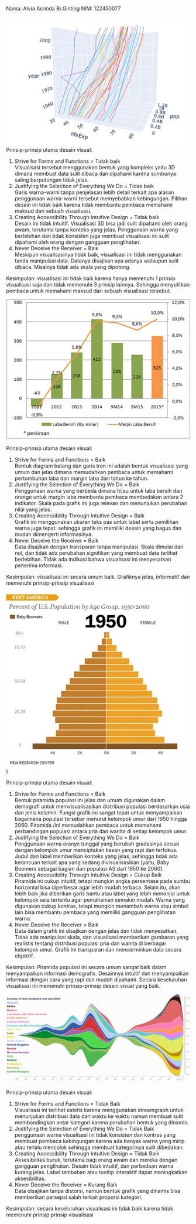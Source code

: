 Nama: Alvia Asrinda Br.Ginting
NIM: 122450077

![Screenshot_1](https://github.com/asrnd12/Visualisasi_Data_Informasi/blob/main/Tugas%203/WhatsApp%20Image%202024-09-24%20at%2021.31.43%20(1).jpeg)
Prinsip-prinsip utama desain visual:
1. Strive for Forms and Functions = Tidak baik </li>
Visualisasi tersebut menggunakan bentuk yang kompleks yaitu 3D dimana membuat data sulit 
dibaca dan dipahami karena sumbunya saling berpotongan tidak jelas.
2. Justifying the Selection of Everything We Do = Tidak baik </li>
Garis warna-warni tanpa penjelasan lebih detail terkait apa alasan penggunaan warna-warni 
tersebut memyebabkan kebingungan. Pilihan desain ini tidak baik karena tidak membantu 
pembaca memahami maksud dari sebuah visualisasi.
3. Creating Accessibility Through Intuitive Design = Tidak baik </li>
Desain ini tidak intuitif. Visualisasi 3D bisa jadi sulit dipahami oleh orang awam, terutama tanpa 
konteks yang jelas. Penggunaan warna yang berlebihan dan tidak konsisten juga membuat 
visualisasi ini sulit dipahami oleh orang dengan gangguan penglihatan.
4. Never Deceive the Receiver = Baik </li>
Meskipun visualisasinya tidak baik, visualisasi ini tidak menggunakan tanda manipulasi data. 
Datanya disajikan apa adanya walaupun sulit dibaca. Misalnya tidak ada skala yang dipotong.</li>

Kesimpulan: visualisasi ini tidak baik karena hanya memenuhi 1 prinsip visualisasi saja dan tidak 
memenuhi 3 prinsip lainnya. Sehingga menyulitkan pembaca untuk memahami maksud dari sebuah 
visualisasi tersebut.

![Screenshot_1](https://github.com/asrnd12/Visualisasi_Data_Informasi/blob/main/Tugas%203/WhatsApp%20Image%202024-09-24%20at%2021.29.05%20(1).jpeg)

Prinsip-prinsip utama desain visual:
1. Strive for Forms and Functions = Baik</li>
Bentuk diagram batang dan garis tren ini adalah bentuk visualisasi yang umum dan jelas dimana 
memudahkan pembaca untuk memahami pertumbuhan laba dan margin laba dari tahun ke 
tahun.
2. Justifying the Selection of Everything We Do = Baik</li>
Penggunaan warna yang berbeda dimana hijau untuk laba bersih dan orange untuk margin laba 
membantu pembaca membedakan antara 2 indikator. Skala pada grafik ini juga relevan dan 
menunjukan perubahan nilai yang jelas.
3. Creating Accessibility Through Intuitive Design = Baik</li>
Grafik ini menggunakan ukuran teks pas untuk label serta pemilihan warna juga tepat. sehingga grafik ini memiliki desain yang bagus dan mudah dimengerti informasinya.
4. Never Deceive the Receiver = Baik</li>
Data disajikan dengan transparan tanpa manipulasi. Skala dimulai dari nol, dan tidak ada 
perubahan signifikan yang membuat data terlihat berlebihan. Tidak ada indikasi bahwa 
visualisasi ini menyesatkan penerima informasi.</li>

Kesimpulan: visualisasi ini secara umum baik. Grafiknya jelas, informatif dan memenuhi prinsip-prinsip 
visualisasi

![Screenshot_1](https://github.com/asrnd12/Visualisasi_Data_Informasi/blob/main/Tugas%203/WhatsApp%20Image%202024-09-26%20at%2021.35.22.jpeg))

Prinsip-prinsip utama desain visual:

1. Strive for Forms and Functions = Baik</li>
Bentuk piramida populasi ini jelas dan umum digunakan dalam demografi untuk memvisualisasikan distribusi populasi berdasarkan usia dan jenis kelamin. Fungsi grafik ini sangat tepat untuk menyampaikan bagaimana populasi tersebar menurut kelompok umur dari 1950 hingga 2060. Piramida /ini memudahkan pembaca untuk memahami perbandingan populasi antara pria dan wanita di setiap kelompok umur.
2. Justifying the Selection of Everything We Do = Baik</li>
Penggunaan warna oranye tunggal yang berubah gradasinya sesuai dengan kelompok umur menciptakan kesan yang rapi dan terfokus. Judul dan label memberikan konteks yang jelas, sehingga tidak ada kerancuan terkait apa yang sedang divisualisasikan (yaitu, Baby Boomers sebagai bagian dari populasi AS dari 1950 ke 2060).
3. Creating Accessibility Through Intuitive Design = Cukup Baik</li>
Piramida ini cukup intuitif, tetapi mungkin angka persentase pada sumbu horizontal bisa diperbesar agar lebih mudah terbaca. Selain itu, akan lebih baik jika diberikan garis bantu atau label yang lebih menonjol untuk kelompok usia tertentu agar pemahaman semakin mudah. Warna yang digunakan cukup kontras, tetapi mungkin menambah warna atau simbol lain bisa membantu pembaca yang memiliki gangguan penglihatan warna.
4. Never Deceive the Receiver = Baik</li>
Data dalam grafik ini disajikan dengan jelas dan tidak menyesatkan. Tidak ada manipulasi skala, dan visualisasi memberikan gambaran yang realistis tentang distribusi populasi pria dan wanita di berbagai kelompok umur. Grafik ini transparan dan mencerminkan data secara objektif.

Kesimpulan:
Piramida populasi ini secara umum sangat baik dalam menyampaikan informasi demografis. Desainnya intuitif dan menyampaikan informasi dengan cara yang rapi dan mudah dipahami. Secara keseluruhan visualisasi ini memenuhi prinsip-prinsip desain visual yang baik.

![Screenshot_1](https://github.com/asrnd12/Visualisasi_Data_Informasi/blob/main/Tugas%203/image.png)

Prinsip-prinsip utama desain visual:
1. Strive for Forms and Functions = Tidak Baik</li>
Visualisasi ini terlihat estetis karena menggunakan streamgraph untuk menunjukan distribusi data dari waktu ke waktu namun membuat sulit membandingkan antar kategori karena perubahan bentuk yang dinamis.
2. Justifying the Selection of Everything We Do = Tidak Baik </li>
penggunaan warna visualisasi ini tidak konsisten dan kontras yang membuat pembaca kebingungan karena ada banyak warna yang mirip atau terlalu mencolok sehingga membuat kategorinya sulit dibedakan.
3. Creating Accessibility Through Intuitive Design = Tidak Baik</li>
Aksesibilitas buruk, terutama bagi orang awam dan mereka dengan gangguan penglihatan. Desain tidak intuitif, dan perbedaan warna kurang jelas. Label tambahan atau tooltip interaktif dapat meningkatkan aksesibilitas.
4. Never Deceive the Receiver = Kurang Baik</li>
Data disajikan tanpa distorsi, namun bentuk grafik yang dinamis bisa memberikan persepsi salah terkait proporsi kategori.

Kesimpulan:
secara keseluruhan visualisasi ini tidak baik karena tidak memenuhi prinsip prinsip visualisasi

